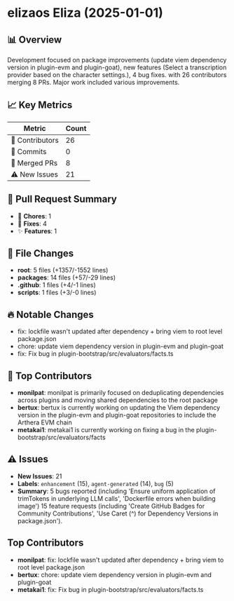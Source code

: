 # elizaos Eliza (2025-01-01)
    
## 📊 Overview
Development focused on package improvements (update viem dependency version in plugin-evm and plugin-goat), new features (Select a transcription provider based on the character settings.), 4 bug fixes. with 26 contributors merging 8 PRs. Major work included various improvements.

## 📈 Key Metrics
| Metric | Count |
|---------|--------|
| 👥 Contributors | 26 |
| 📝 Commits | 0 |
| 🔄 Merged PRs | 8 |
| ⚠️ New Issues | 21 |

## 🔄 Pull Request Summary
- 🧹 **Chores**: 1
- 🐛 **Fixes**: 4
- ✨ **Features**: 1

## 📁 File Changes
- **root**: 5 files (+1357/-1552 lines)
- **packages**: 14 files (+57/-29 lines)
- **.github**: 1 files (+4/-1 lines)
- **scripts**: 1 files (+3/-0 lines)

## 🔥 Notable Changes
- fix: lockfile wasn't updated after dependency + bring viem to root level package.json
- chore: update viem dependency version in plugin-evm and plugin-goat
- fix: Fix bug in plugin-bootstrap/src/evaluators/facts.ts

## 👥 Top Contributors
- **monilpat**: monilpat is primarily focused on deduplicating dependencies across plugins and moving shared dependencies to the root package
- **bertux**: bertux is currently working on updating the Viem dependency version in the plugin-evm and plugin-goat repositories to include the Arthera EVM chain
- **metakai1**: metakai1 is currently working on fixing a bug in the plugin-bootstrap/src/evaluators/facts

## ⚠️ Issues
- **New Issues**: 21
- **Labels**: `enhancement` (15), `agent-generated` (14), `bug` (5)
- **Summary**: 5 bugs reported (including 'Ensure uniform application of trimTokens in underlying LLM calls', 'Dockerfile errors when building image') 15 feature requests (including 'Create GitHub Badges for Community Contributions', 'Use Caret (^) for Dependency Versions in package.json').

## Top Contributors
- **monilpat**: fix: lockfile wasn't updated after dependency + bring viem to root level package.json
- **bertux**: chore: update viem dependency version in plugin-evm and plugin-goat
- **metakai1**: fix: Fix bug in plugin-bootstrap/src/evaluators/facts.ts